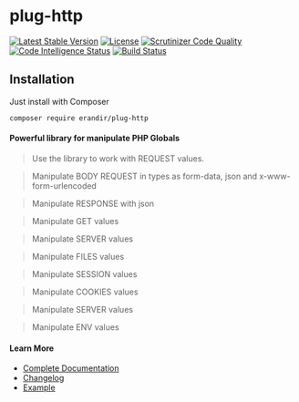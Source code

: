 # plug-http

[![Latest Stable Version](https://poser.pugx.org/erandir/plug-http/v/stable)](https://packagist.org/packages/erandir/plug-http)
[![License](https://poser.pugx.org/erandir/plug-http/license)](https://packagist.org/packages/erandir/plug-http)
[![Scrutinizer Code Quality](https://scrutinizer-ci.com/g/erandirjunior/plug-http/badges/quality-score.png?b=master)](https://scrutinizer-ci.com/g/erandirjunior/plug-http/?branch=master)
[![Code Intelligence Status](https://scrutinizer-ci.com/g/erandirjunior/plug-http/badges/code-intelligence.svg?b=master)](https://scrutinizer-ci.com/code-intelligence)
[![Build Status](https://scrutinizer-ci.com/g/erandirjunior/plug-http/badges/build.png?b=master)](https://scrutinizer-ci.com/g/erandirjunior/plug-http/build-status/master)

## Installation

Just install with Composer

`composer require erandir/plug-http`


#### Powerful library for manipulate PHP Globals

> Use the library to work with REQUEST values.

> Manipulate BODY REQUEST in types as form-data, json and x-www-form-urlencoded

> Manipulate RESPONSE with json

> Manipulate GET values

> Manipulate SERVER values

> Manipulate FILES values

> Manipulate SESSION values

> Manipulate COOKIES values

> Manipulate SERVER values

> Manipulate ENV values

#### Learn More

* <a href="https://github.com/erandirjunior/plug-http/blob/master/doc/installation.md">Complete Documentation</a>
* <a href="https://github.com/erandirjunior/plug-http/blob/master/doc/changelog.md">Changelog</a>
* <a href="https://github.com/erandirjunior/plug-http/tree/master/example">Example</a>
